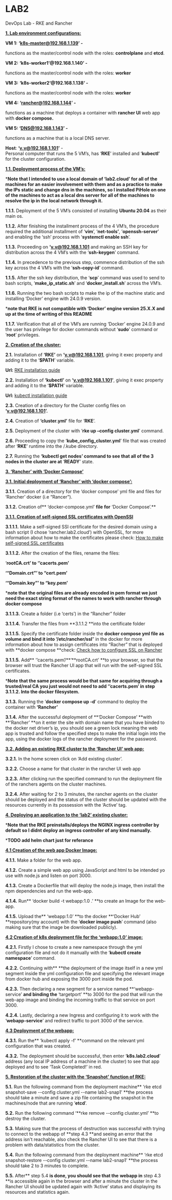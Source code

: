 # LAB2
DevOps Lab - RKE and Rancher

**<span style="text-decoration:underline;">1. Lab environment configurations:</span>**

**VM 1:** **‘k8s-master@192.168.1.139’ -**

functions as the master/control node with the roles: **controlplane** and **etcd**.

**VM 2:** **‘k8s-worker1’@192.168.1.140’ -** 

functions as the master/control node with the roles: **worker**

**VM 3:** **‘k8s-worker2‘@192.168.1.138‘ -** 

functions as the master/control node with the roles: **worker**

**VM 4:** **‘rancher@192.168.1.144’ -**

functions as a machine that deploys a container with **rancher UI** web app with **docker compose.**

**VM 5: ‘DNS@192.168.1.143’ -**

functions as a machine that is a local DNS server.

**Host**: **‘v.v@192.168.1.101’**  - \
Personal computer that runs the 5 VM’s, has ‘**RKE**’ installed and ‘**kubectl’** for the cluster configuration.

**<span style="text-decoration:underline;">1.1. Deployment process of the VM’s:</span>**

***Note that I intended to use a local domain of ‘lab2.cloud’ for all of the machines for an easier involvement with them and as a practice to make the IPs static and change dns in the machines, so I installed PiHole on one of the machines to act as a local dns server for all of the machines to resolve the ip in the local network through it.**

**1.1.1.** Deployment of the 5 VM’s consisted of  installing **Ubuntu 20.04** as their main os.

**1.1.2.** After finishing the installment process of the 4 VM’s, the procedure required the additional installment of ‘**vim**’, ‘**net-tools’**, ’**openssh-server**’ and enabling the ‘ssh’ process with ‘**systemctl enable ssh**’.

**1.1.3.** Proceeding on  **‘v.v@192.168.1.101** and making an SSH key for distribution across the 4 VM’s with the ‘**ssh-keygen**’ command.

**1.1.4.** In precedence to the previous step, commence distribution of the ssh key across the 4 VM’s with the ‘**ssh-copy-id**’ command.

**1.1.5.** After the ssh key distribution, the ‘**scp**’ command was used  to send to bash scripts, ‘**make_ip_static.sh**’ and ‘**docker_install.sh**’ across the VM’s.

**1.1.6.** Running the two bash scripts to make the ip of the machine static and installing ‘Docker’ engine with 24.0.9 version. 

***note that RKE is not compatible with ‘Docker’ engine version 25.X.X and up at the time of writing of this README**

**1.1.7.** Verification that all of the VM’s are running ‘Docker’ engine 24.0.9 and the user has privilege for docker commands without ‘**sudo**’ command or ‘**root**’ privileges.

**<span style="text-decoration:underline;">2. Creation of the cluster:</span>**

**2.1.** Installation of **‘RKE’** on **‘v.v@192.168.1.101**, giving it exec property and adding it to the ‘**$PATH**’ variable.

**Url:** [RKE installation guide](https://github.com/rancher/rke)

**2.2.** Installation of **‘kubectl’** on **‘v.v@192.168.1.101’**, giving it exec property and adding it to the ‘**$PATH**’ variable.

**Url:** [kubectl installation guide](https://kubernetes.io/docs/tasks/tools/install-kubectl-linux/#install-using-native-package-management) 

**2.3.** Creation of a directory for the Cluster config files on **‘v.v@192.168.1.101’.**

**2.4.** Creation of **‘cluster.yml’** file for ‘**RKE**’.

**2.5.** Deployment of the cluster with ‘**rke up –config cluster.yml**’ command.

**2.6.** Proceeding to copy the ‘**kube_config_cluster.yml**’ file that was created after ‘**RKE**’ runtime into the /.kube directory.

**2.7.** Running the **‘kubectl get nodes’ command to see that all of the 3 nodes in the cluster are at** ‘**READY**’ state.

**<span style="text-decoration:underline;">3. ‘Rancher’ with ‘Docker Compose’</span>**

**<span style="text-decoration:underline;">3.1. Initial deployment of ‘Rancher’ with ‘docker compose’:</span>**

**3.1.1.** Creation of a directory for the ‘docker compose’ yml file and files for ‘Rancher’ docker (i.e “Rancer”).

**3.1.2.** Creation of** ‘docker-compose.yml’ **file** **for** ‘Docker Compose’.**

**<span style="text-decoration:underline;">3.1.1. Creation of self-signed SSL certificates with OpenSSl</span>**

**3.1.1.1.** Make a self-signed SSl certificate for the desired domain using a bash script (I chose ‘rancher.lab2.cloud’) with OpenSSL, for more information about how to make the certificates please check: [How to make self-signed SSL certificates](https://devopscube.com/create-self-signed-certificates-openssl/)

**3.1.1.2.** After the creation of the files, rename the files:

‘**rootCA.crt’ **to** ‘’cacerts.pem’**

**‘“Domain.crt”’ **to** “cert.pem’**

**‘“Domain.key”’ **to** “key.pem’**

***note that the original files are already encoded in pem format we just need the exact string format of the names to work with rancher through docker compose**

**3.1.1.3.** Create a folder (i.e ‘certs’) in the “Rancher” folder

**3.1.1.4.** Transfer the files from **3.1.1.2 **into the certificate folder

**3.1.1.5.** Specify the certificate folder inside the **docker compose yml **file as volume and bind it into ‘**/etc/rancher/ssl**” in the docker for more information about how to assign certificates into “Racher” that is deployed with **docker compose **check: [Check how to configure SSL on Rancher](https://ranchermanager.docs.rancher.com/getting-started/installation-and-upgrade/other-installation-methods/rancher-on-a-single-node-with-docker#option-b-bring-your-own-certificate-self-signed)

**3.1.1.5.** Add**  ‘’cacerts.pem’/**‘**rootCA.crt’ **to your browser, so that the browser will trust the Rancher UI app that will  run with the self-signed SSL certificates.

***Note that the same process would be that same for acquiring through a trusted/real CA you just would not need to add ‘’cacerts.pem’ in step 3.1.1.2. Into the docker filesystem.**

**3.1.3.** Running the ‘**docker compose up -d**’ command to deploy the container with **‘Rancher’**

**3.1.4.** After the successful deployment of **‘Docker Compose’ **with **‘Rancher’ **on it enter the site with domain name that you have binded to the docker net driver’s ip, you should see a green lock meaning the web app is trusted and follow the specified steps to make the initial login into the app, using the docker logs of the rancher deployment for the password.

**<span style="text-decoration:underline;">3.2. Adding an existing RKE cluster to the ‘Rancher UI’ web app:</span>**

**3.2.1.** In the home screen click on ‘Add existing cluster’.

**3.2.2.** Choose a name for that cluster in the rancher UI web app 

**3.2.3.** After clicking run the specified command to run the deployment file of the ranchers agents on the cluster machines.

**3.2.4.** After waiting for 2 to 3 minutes, the rancher agents on the cluster should be deployed and the status of the cluster should be updated with the resources currently in its possession with the ‘Active’ tag.

**<span style="text-decoration:underline;">4. Deploying an application to the ‘lab2’ existing cluster:</span>**

***Note that the RKE preinstalls/deploys the NGINX ingress controller by default so I didnt deploy an ingress controller of any kind manually.**

***TODO add helm chart just for referance**

**<span style="text-decoration:underline;">4.1 Creation of the web app Docker Image:</span>**

**4.1.1.** Make a folder for the web app.

**4.1.2.** Create a simple web app using JavaScript and html to be intended yo use with node.js and listen on port 3000.

**4.1.3.** Create a Dockerfile that will deploy the node.js image, then install the npm dependencies and run the web-app.

**4.1.4.** Run** ‘docker build -t webapp:1.0 .’ **to create an Image for the web-app.

**4.1.5.** Upload the** ‘webapp:1.0’ **to the docker **‘Docker Hub’ **repository(my account) with the ‘**docker image push**’ command (also making sure that the image be downloaded publicly).

**<span style="text-decoration:underline;">4.2 Creation of k8s deployment file for the ‘webapp:1.0’ image:</span>**

**4.2.1.** Firstly I chose to create a new namespace through the yml configuration file and not do it manually with the ‘**kubectl create namespace**’ command.

**4.2.2.** Continuing with** **the deployment of the image itself in a new yml segment inside the yml configuration file and specifying the relevant image from docker hub and exposing the 3000 port inside the pod.

**4.2.3.** Then declaring a new segment for a service named **‘webapp-service’ **and binding the** ‘targetport’ **to 3000 for the pod that will run the web-app image and binding the incoming traffic to that service on port 3000.

**4.2.4.** Lastly, declaring a new Ingress and configuring it to work with the ‘**webapp-service**’ and redirect traffic to port 3000 of the service.

 

**<span style="text-decoration:underline;">4.3 Deployment of the webapp:</span>**

**4.3.1.** Run the** ‘kubectl apply -f’ **command on the relevant yml configuration that was created.

**4.3.2.** The deployment should be successful, then enter ‘**k8s.lab2.cloud**’ address (any local IP address of a machine in the cluster) to see that app deployed and to see ‘Task Completed!’ in red.

**<span style="text-decoration:underline;">5. Restoration of the cluster with the ‘Snapshot’ function of RKE:</span>**

**5.1.** Run the following command from the deployment machine** ‘rke etcd snapshot-save --config cluster.yml --name lab2-snap1’ **the process should take a minute and save a zip file containing the snapshot in the machines/node that are running ‘**etcd**’.

**5.2.** Run the following command ‘**rke remove --config cluster.yml’ **to destroy the cluster. 

**5.3.** Making sure that the process of destruction was successful with trying to connect to the webapp of **step 4.3 **and seeing an error that the address isn't reachable, also check the Rancher UI to see that there is a problem with data/statistics from the cluster.

**5.4.** Run the following command from the deployment machine** ‘rke etcd snapshot-restore --config cluster.yml --name lab2-snap1’ **the process should take 2 to 3 minutes to complete.

**5.5.** After** step 5.4 **is done, you should see that the** **webapp in** step 4.3 **is accessible again in the browser and after a minute the cluster in the Rancher UI should be updated again with  ‘Active’ status and displaying its resources and statistics again. 
